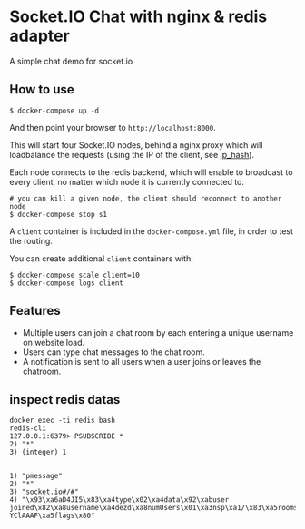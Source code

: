 
# Socket.IO Chat with nginx & redis adapter

A simple chat demo for socket.io

## How to use

```
$ docker-compose up -d
```

And then point your browser to `http://localhost:8000`.

This will start four Socket.IO nodes, behind a nginx proxy which will loadbalance the requests (using the IP of the client, see [ip_hash](http://nginx.org/en/docs/http/ngx_http_upstream_module.html#ip_hash)).

Each node connects to the redis backend, which will enable to broadcast to every client, no matter which node it is currently connected to.

```
# you can kill a given node, the client should reconnect to another node
$ docker-compose stop s1
```

A `client` container is included in the `docker-compose.yml` file, in order to test the routing.

You can create additional `client` containers with:

```
$ docker-compose scale client=10
$ docker-compose logs client
```

## Features

- Multiple users can join a chat room by each entering a unique username
on website load.
- Users can type chat messages to the chat room.
- A notification is sent to all users when a user joins or leaves
the chatroom.

## inspect redis datas

```
docker exec -ti redis bash
redis-cli
127.0.0.1:6379> PSUBSCRIBE *
2) "*"
3) (integer) 1


1) "pmessage"
2) "*"
3) "socket.io#/#"
4) "\x93\xa6aD4JI5\x83\xa4type\x02\xa4data\x92\xabuser joined\x82\xa8username\xa4dezd\xa8numUsers\x01\xa3nsp\xa1/\x83\xa5rooms\x90\xa6except\x91\xb4aS0NlnDYzoOX-YClAAAF\xa5flags\x80"
```
